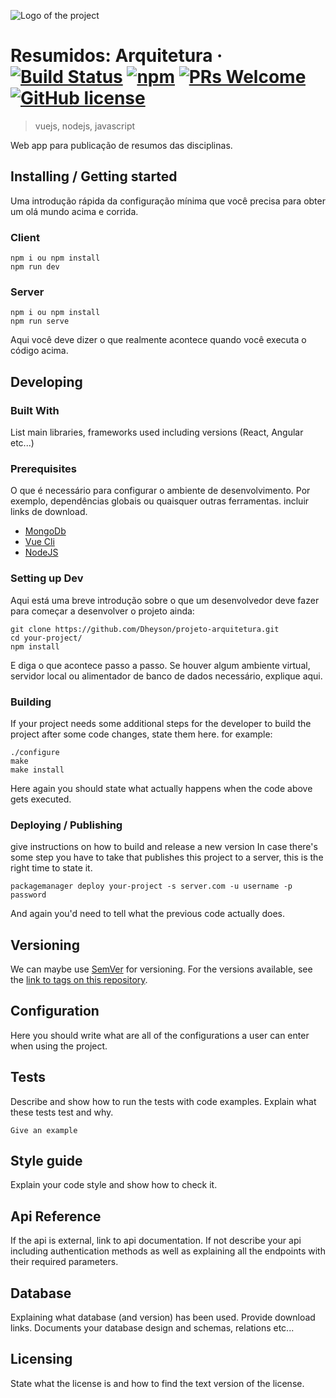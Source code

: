![Logo of the project](./images/logo.sample.png)

# Resumidos: Arquitetura &middot; [![Build Status](https://img.shields.io/travis/npm/npm/latest.svg?style=flat-square)](https://travis-ci.org/npm/npm) [![npm](https://img.shields.io/npm/v/npm.svg?style=flat-square)](https://www.npmjs.com/package/npm) [![PRs Welcome](https://img.shields.io/badge/PRs-welcome-brightgreen.svg?style=flat-square)](http://makeapullrequest.com) [![GitHub license](https://img.shields.io/badge/license-MIT-blue.svg?style=flat-square)](https://github.com/your/your-project/blob/master/LICENSE)
> vuejs, nodejs, javascript

Web app para publicação de resumos das disciplinas.

## Installing / Getting started

Uma introdução rápida da configuração mínima que você precisa para obter um olá mundo acima e
corrida.

### Client

```shell
npm i ou npm install
npm run dev
```
### Server

```shell
npm i ou npm install
npm run serve
```

Aqui você deve dizer o que realmente acontece quando você executa o código acima.

## Developing

### Built With
List main libraries, frameworks used including versions (React, Angular etc...)

### Prerequisites
O que é necessário para configurar o ambiente de desenvolvimento. Por exemplo, dependências globais ou quaisquer outras ferramentas. incluir links de download.

- [MongoDb](https://www.mongodb.com/)
- [Vue Cli](https://cli.vuejs.org/)
- [NodeJS](https://nodejs.org/en/download/)

### Setting up Dev

Aqui está uma breve introdução sobre o que um desenvolvedor deve fazer para começar a desenvolver
o projeto ainda:

```shell
git clone https://github.com/Dheyson/projeto-arquitetura.git
cd your-project/
npm install
```

E diga o que acontece passo a passo. Se houver algum ambiente virtual, servidor local ou alimentador de banco de dados necessário, explique aqui.

### Building

If your project needs some additional steps for the developer to build the
project after some code changes, state them here. for example:

```shell
./configure
make
make install
```

Here again you should state what actually happens when the code above gets
executed.

### Deploying / Publishing
give instructions on how to build and release a new version
In case there's some step you have to take that publishes this project to a
server, this is the right time to state it.

```shell
packagemanager deploy your-project -s server.com -u username -p password
```

And again you'd need to tell what the previous code actually does.

## Versioning

We can maybe use [SemVer](http://semver.org/) for versioning. For the versions available, see the [link to tags on this repository](/tags).


## Configuration

Here you should write what are all of the configurations a user can enter when
using the project.

## Tests

Describe and show how to run the tests with code examples.
Explain what these tests test and why.

```shell
Give an example
```

## Style guide

Explain your code style and show how to check it.

## Api Reference

If the api is external, link to api documentation. If not describe your api including authentication methods as well as explaining all the endpoints with their required parameters.


## Database

Explaining what database (and version) has been used. Provide download links.
Documents your database design and schemas, relations etc... 

## Licensing

State what the license is and how to find the text version of the license.
